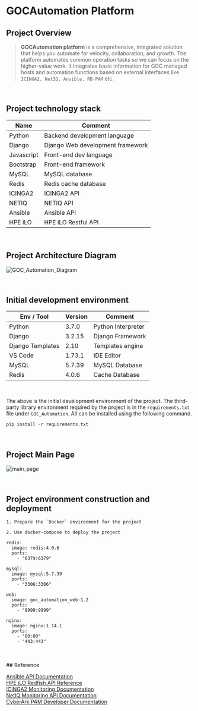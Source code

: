 # GOCAutomation Platform

## Project Overview

> **GOCAutomation platform** is a comprehensive, integrated solution that helps you automate for velocity, collaboration, and growth. The platform automates common operation tasks so we can focus on the higher-value work.
It integrates basic information for GOC managed hosts and automation functions based on external interfaces like `ICINGA2, NetIQ, Ansible, RB-PAM` etc.

<br/>

## Project technology stack

| Name                  | Comment                     			 |
| --------------------- | -------------------------------------- |
| Python                | Backend development language           |
| Django                | Django Web development framework       |
| Javascript            | Front-end dev language                 |
| Bootstrap             | Front-end framework     				 |
| MySQL                 | MySQL database             			 |
| Redis                 | Redis cache database         			 |
| ICINGA2               | ICINGA2 API           				 |
| NETIQ                 | NETIQ API       						 |
| Ansible               | Ansible API             				 |
| HPE iLO               | HPE iLO Restful API                 	 |

<br/>

## Project Architecture Diagram

![GOC_Automation_Diagram](https://sourcecode.socialcoding.bosch.com/users/maa9szh/repos/boc_automation/raw/Intro/GOC_Automation_Diagram.png?at=refs%2Fheads%2Fmaster)

<br/>

## Initial development environment

| Env / Tool 			| Version                | Comment             |
| --------------------- | ---------------------- | ------------------- |
| Python      			| 3.7.0               	 | Python Interpreter  |
| Django      			| 3.2.15              	 | Django Framework    |
| Django Templates      | 2.10                   | Templates engine    |
| VS Code     			| 1.73.1			     | IDE Editor  	       |
| MySQL       			| 5.7.39                 | MySQL Database      |
| Redis       			| 4.0.6                  | Cache Database      |

<br/>

The above is the initial development environment of the project. The third-party library environment required by the project is in the `requirements.txt` file under `GOC_Automation`. All can be installed using the following command.

```python
pip install -r requirements.txt
```

<br/>

## Project Main Page

![main_page](https://sourcecode.socialcoding.bosch.com/users/maa9szh/repos/goc_automation/raw/Intro/main_page_screenshot.png?at=refs%2Fheads%2Fmaster)

<br/>

## Project environment construction and deployment
```
1. Prepare the `Docker` environment for the project

2. Use docker-compose to deploy the project

redis:
  image: redis:4.0.6
  ports:
    - "6379:6379"

mysql:
  image: mysql:5.7.39
  ports:
    - "3306:3306"

web:
  image: goc_automation_web:1.2
  ports:
    - "9999:9999"

nginx:
  image: nginx:1.14.1
  ports:
    - "80:80"
    - "443:443"
```

<br/>
<br/>
## Reference

[Ansible API Documentation](https://docs.ansible.com/ansible/latest/api/index.html)<br/>
[HPE iLO Redfish API Reference](https://hewlettpackard.github.io/ilo-rest-api-docs/ilo5/#traversing-the-data-model)<br/>
[ICINGA2 Monitoring Documentation](https://icinga.com/docs/icinga-2/latest/doc/12-icinga2-api/)<br/>
[NetIQ Monitoring API Documentation](https://rb-netiqws-sl4.de.bosch.com:9996/QdbAddonWebService/qdbaddon.asmx)<br/>
[CyberArk PAM Developer Documentation](https://docs.cyberark.com/Product-Doc/OnlineHelp/PAS/Latest/en/Content/HomeTilesLPs/LP-Tile5.htm?tocpath=Developer%7C_____0)

<br/>

